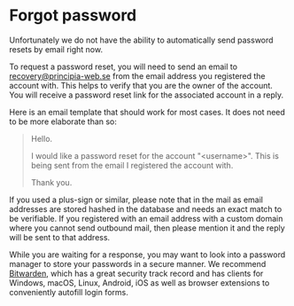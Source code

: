 # Forgot password
Unfortunately we do not have the ability to automatically send password resets by email right now.

To request a password reset, you will need to send an email to [recovery@principia-web.se](mailto:recovery@principia-web.se) from the email address you registered the account with. This helps to verify that you are the owner of the account. You will receive a password reset link for the associated account in a reply.

Here is an email template that should work for most cases. It does not need to be more elaborate than so:

> Hello.
>
> I would like a password reset for the account "<username\>". This is being sent from the email I registered the account with.
>
> Thank you.

If you used a plus-sign or similar, please note that in the mail as email addresses are stored hashed in the database and needs an exact match to be verifiable. If you registered with an email address with a custom domain where you cannot send outbound mail, then please mention it and the reply will be sent to that address.

While you are waiting for a response, you may want to look into a password manager to store your passwords in a secure manner. We recommend [Bitwarden](https://bitwarden.com/), which has a great security track record and has clients for Windows, macOS, Linux, Android, iOS as well as browser extensions to conveniently autofill login forms.
